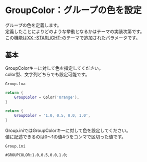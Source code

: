 # GroupColor：グループの色を設定

グループの色を定義します。  
定義したことによりどのような挙動となるかはテーマの実装次第です。  
この機能は<a href="https://bitbucket.org/inorizushi/xx-starlight-download/src/master/README.md" target="_blank">XX -STARLiGHT-</a>のテーマで追加されたパラメータです。

## 基本

GroupColorキーに対して色を指定してください。  
color型、文字列どちらでも設定可能です。

`Group.lua`
```Lua
return {
    GroupColor = Color('Orange'),
}
```

```Lua
return {
    GroupColor = '1.0, 0.5, 0.0, 1.0',
}
```

Group.iniではGroupColorキーに対して色を設定してください。  
値に記述できるのは0～1の値4つをコンマで区切った値です。

`Group.ini`
```Plain Text
#GROUPCOLOR:1.0,0.5,0.0,1.0;
```
